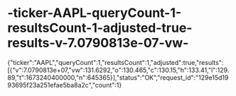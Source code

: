 # -ticker-AAPL-queryCount-1-resultsCount-1-adjusted-true-results-v-7.0790813e-07-vw-
{"ticker":"AAPL","queryCount":1,"resultsCount":1,"adjusted":true,"results":[{"v":7.0790813e+07,"vw":131.6292,"o":130.465,"c":130.15,"h":133.41,"l":129.89,"t":1673240400000,"n":645365}],"status":"OK","request_id":"129e15d1993695f23a251efae5ba8a2c","count":1}
